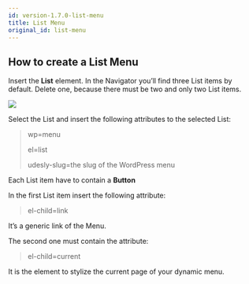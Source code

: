 ```yaml
---
id: version-1.7.0-list-menu
title: List Menu
original_id: list-menu
---
```


## How to create a List Menu

Insert the **List** element. In the Navigator you’ll find three List items by default. Delete one, because there must be two and only two List items.

![](assets/list-menu.png)

Select the List and insert the following attributes to the selected List:

> wp=menu
>
> el=list
>
> udesly-slug=the slug of the WordPress menu

Each List item have to contain a **Button**

In the first List item insert the following attribute:

> el-child=link

It’s a generic link of the Menu.

The second one must contain the attribute:

> el-child=current

It is the element to stylize the current page of your dynamic menu.
